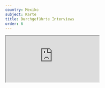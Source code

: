 ```yaml
---
country: Mexiko
subject: Karte
title: Durchgeführte Interviews
order: 6
---
```

<div class="map-wrap gray">
<div class="map">
<iframe src="https://www.google.com/maps/d/embed?mid=1sBP7dO5lu7EXn-g3g3bWuxXKx3I"></iframe>
</div>
</div>
